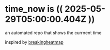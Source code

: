 # time_now is (( 2025-05-29T05:00:00.404Z ))

an automated repo that shows the currnent time

inspired by [breakingheatmap](https://github.com/breakingheatmap/breakingheatmap)